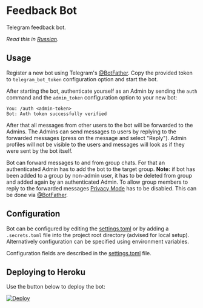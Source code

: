 # Feedback Bot

Telegram feedback bot.

*Read this in [Russian](README.ru.md).*

## Usage
Register a new bot using Telegram's [@BotFather](https://t.me/botfather).
Copy the provided token to `telegram_bot_token` configuration option
and start the bot.

After starting the bot, authenticate yourself as an Admin
by sending the `auth` command and the `admin_token` configuration option
to your new bot:
```
You: /auth <admin-token>
Bot: Auth token successfully verified
```

After that all messages from other users to the bot will be forwarded
to the Admins. The Admins can send messages to users by replying
to the forwarded messages (press on the message and select "Reply").
Admin profiles will not be visible to the users and messages will look
as if they were sent by the bot itself.

Bot can forward messages to and from group chats.
For that an authenticated Admin has to add the bot to the target group.
**Note:** if bot has been added to a group by non-admin user,
it has to be deleted from group and added again by an authenticated Admin.
To allow group members to reply to the forwarded messages
[Privacy Mode](https://core.telegram.org/bots#privacy-mode) has to be disabled.
This can be done via [@BotFather](https://t.me/botfather).

## Configuration
Bot can be configured by editing the [settings.toml](settings.toml)
or by adding a `.secrets.toml` file into the project root directory
(advised for local setup). Alternatively configuration can be specified
using environment variables.

Configuration fields are described in the [settings.toml](settings.toml) file.

## Deploying to Heroku
Use the button below to deploy the bot:

[![Deploy](https://www.herokucdn.com/deploy/button.svg)](https://heroku.com/deploy)
